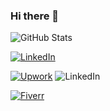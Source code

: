 ### Hi there 👋
<!--
[![Anurag's GitHub stats](https://github-readme-stats.vercel.app/api?username=koineone)](https://github.com/koineone/github-readme-stats)
-->
![GitHub Stats](https://github-readme-stats.vercel.app/api?username=koineone&show_icons=true&theme=dark&bg_color=0B0B0B&title_color=36FF00&text_color=A9DCFF&icon_color=54A9FE  )

<a href="www.linkedin.com/in/erick-koine" rel="nofollow"><img alt="LinkedIn" src="https://camo.githubusercontent.com/591c02e8ff595d43e0b35b1b29aed639a7154b959cd8f8c854b9e176d885b094/68747470733a2f2f696d672e736869656c64732e696f2f62616467652f4c696e6b6564496e2d3030373742353f7374796c653d666f722d7468652d6261646765266c6f676f3d6c696e6b6564696e266c6f676f436f6c6f723d7768697465" data-canonical-src="https://img.shields.io/badge/LinkedIn-0077B5?style=for-the-badge&amp;logo=linkedin&amp;logoColor=white" style="max-width: 100%;"></a>

<a href="https://www.upwork.com/freelancers/~01a8f6aa7f4b72a706?viewMode=1&s=1017484851352698959" rel="nofollow"><img alt="Upwork" src="https://camo.githubusercontent.com/0db711bf9617e5d023dbbfd7187a5733364ac8f88e93540e6101df9748b2ff8a/68747470733a2f2f696d672e736869656c64732e696f2f62616467652f5570576f726b2d3646444134343f7374796c653d666f722d7468652d6261646765266c6f676f3d5570776f726b266c6f676f436f6c6f723d776869746526636f6c6f723d73756363657373" data-canonical-src="https://img.shields.io/badge/UpWork-6FDA44?style=for-the-badge&amp;logo=Upwork&amp;logoColor=white&amp;color=success" style="max-width: 100%;"></a>
<img alt="LinkedIn" src="" style="max-width: 100%;">

<a href="https://www.fiverr.com/your-username" rel="nofollow">
  <img alt="Fiverr" src="https://img.shields.io/badge/Fiverr-1DBF73?style=for-the-badge&logo=fiverr&logoColor=white" style="max-width: 100%;">
</a>


<!--
**koineone/koineone** is a ✨ _special_ ✨ repository because its `README.md` (this file) appears on your GitHub profile.

Here are some ideas to get you started:

- 🔭 I’m currently working on ...
- 🌱 I’m currently learning ...
- 👯 I’m looking to collaborate on ...
- 🤔 I’m looking for help with ...
- 💬 Ask me about ...
- 📫 How to reach me: ...
- 😄 Pronouns: ...
- ⚡ Fun fact: ...
-->
